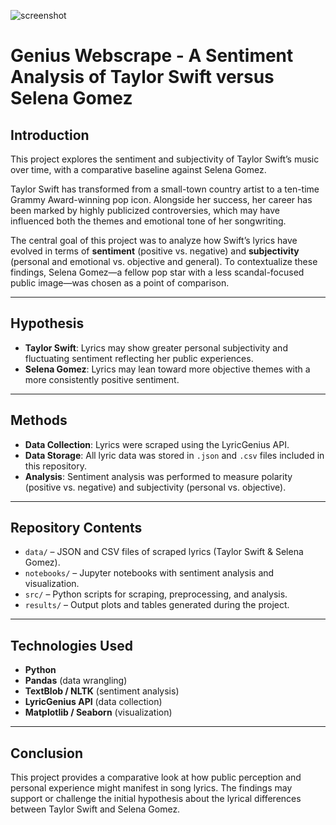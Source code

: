 
![screenshot](Genius-Webscrape/screenshot.png)

# Genius Webscrape - A Sentiment Analysis of Taylor Swift versus Selena Gomez

## Introduction

This project explores the sentiment and subjectivity of Taylor Swift’s music over time, with a comparative baseline against Selena Gomez.

Taylor Swift has transformed from a small-town country artist to a ten-time Grammy Award-winning pop icon. Alongside her success, her career has been marked by highly publicized controversies, which may have influenced both the themes and emotional tone of her songwriting.

The central goal of this project was to analyze how Swift’s lyrics have evolved in terms of **sentiment** (positive vs. negative) and **subjectivity** (personal and emotional vs. objective and general). To contextualize these findings, Selena Gomez—a fellow pop star with a less scandal-focused public image—was chosen as a point of comparison.

---

## Hypothesis

- **Taylor Swift**: Lyrics may show greater personal subjectivity and fluctuating sentiment reflecting her public experiences.  
- **Selena Gomez**: Lyrics may lean toward more objective themes with a more consistently positive sentiment.

---

## Methods

- **Data Collection**: Lyrics were scraped using the LyricGenius API.  
- **Data Storage**: All lyric data was stored in `.json` and `.csv` files included in this repository.  
- **Analysis**: Sentiment analysis was performed to measure polarity (positive vs. negative) and subjectivity (personal vs. objective).

---

## Repository Contents

- `data/` – JSON and CSV files of scraped lyrics (Taylor Swift & Selena Gomez).  
- `notebooks/` – Jupyter notebooks with sentiment analysis and visualization.  
- `src/` – Python scripts for scraping, preprocessing, and analysis.  
- `results/` – Output plots and tables generated during the project.

---

## Technologies Used

- **Python**  
- **Pandas** (data wrangling)  
- **TextBlob / NLTK** (sentiment analysis)  
- **LyricGenius API** (data collection)  
- **Matplotlib / Seaborn** (visualization)  

---

## Conclusion

This project provides a comparative look at how public perception and personal experience might manifest in song lyrics. The findings may support or challenge the initial hypothesis about the lyrical differences between Taylor Swift and Selena Gomez.
